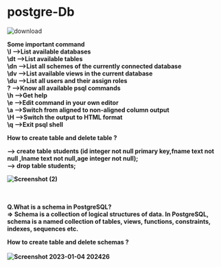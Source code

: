 # postgre-Db
![download](https://user-images.githubusercontent.com/95114633/210583573-9415b502-346f-4d02-93ef-5d921b582e21.png)

<b>Some important command<b>
  <br>
\l -->List available databases	   <br>
\dt	-->List available tables     <br>
\dn	-->List all schemes of the currently connected database   <br>
\dv	-->List available views in the current database	  <br>
\du	-->List all users and their assign roles	 <br>
\?	-->Know all available psql commands	  <br>
\h	-->Get help  <br>
\e	-->Edit command in your own editor	  <br>
\a	-->Switch from aligned to non-aligned column output	  <br>
\H	-->Switch the output to HTML format	  <br>
\q	-->Exit psql shell  <br>


<b>How to create table and delete table ?<b>
  <br>
  
  --> create table students (id integer not null primary key,fname text not null ,lname text not null,age integer not null);
   <br>
  --> drop table students;
  <br>
  
  
  
 ![Screenshot (2)](https://user-images.githubusercontent.com/95114633/210575711-f85c96c2-bccd-4e98-89e2-c955eecce70f.png)
<br>
<br>
<br>
  
 Q.What is a schema in PostgreSQL?<br>
 => Schema is a collection of logical structures of data. In PostgreSQL, schema is a named collection of tables, views, functions, constraints, indexes, sequences etc.
  <br>
  
 <b>How to create table and delete schemas ?<b>
  <br> 
  <br>
  ![Screenshot 2023-01-04 202426](https://user-images.githubusercontent.com/95114633/210582558-da8fc1a7-d422-4825-a0d8-a009da8c0e34.png)
 <br>
 
